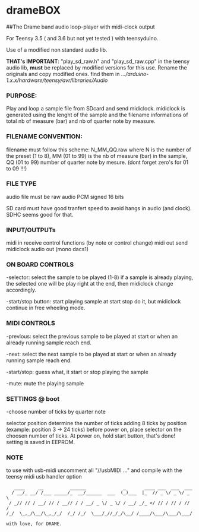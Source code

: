 # drameBOX
##The Drame band audio loop-player with midi-clock output
      
   For Teensy 3.5 ( and 3.6 but not yet tested ) with teensyduino.
   
   Use of a modified non standard audio lib.
   
   **THAT's IMPORTANT**: "play_sd_raw.h" and "play_sd_raw.cpp" in the teensy 
   audio lib, **must** be replaced by modified versions for this use.
   Rename the originals and copy modified ones.
   find them in *.../arduino-1.x.x/hardware/teensy/avr/libraries/Audio*
   
   ### PURPOSE:
   Play and loop a sample file from SDcard and send midiclock. 
   midiclock is generated using the lenght of the sample
   and the filename informations of total nb of measure (bar) 
   and nb of quarter note by measure.
   
   ### FILENAME CONVENTION:
   filename must follow this scheme: N_MM_QQ.raw 
   where N is the number of the preset (1 to 8), 
   MM (01 to 99) is the nb of measure (bar) in the sample,
   QQ (01 to 99) number of quarter note by mesure.
   (dont forget zero's for 01 to 09 !!!)
   
   ### FILE TYPE
   audio file must be raw audio PCM signed 16 bits
   
   SD card must have good tranfert speed to avoid
   hangs in audio (and clock).
   SDHC seems good for that.
   
   ### INPUT/OUTPUTs
   midi in receive control functions (by note or control change)
   midi out send midiclock
   audio out (mono dacs1)
   
   ### ON BOARD CONTROLS
   -selector: select the sample to be played (1-8)
   if a sample is already playing, the selected one 
   will be play right at the end, then midiclock change 
   accordingly.
   
   -start/stop button: start playing sample at start 
   stop do it, but midiclock continue in free wheeling mode.
   
   ### MIDI CONTROLS
   -previous: select the previous sample to be played at start or when 
   an already running sample reach end.
   
   -next: select the next sample to be played at start or when 
   an already running sample reach end.
   
   -start/stop: guess what, it start or stop playing the sample
   
   -mute: mute the playing sample
   
   ### SETTINGS @ boot
   -choose number of ticks by quarter note
   
   selector position determine the number
   of ticks adding 8 ticks by position
   (example: position 3 -> 24 ticks)
   before power on, place selector on the choosen
   number of ticks.
   At power on, hold start button, that's done!
   setting is saved in EEPROM.
   
   ### NOTE
   to use with usb-midi uncomment all "//usbMIDI ..."
   and compile with the teensy midi usb handler option
  ```
     ____     __          ______              _       ____ ___  ___  ___
    / __/_ __/ /___ _____/_  __/______  ___  (_)___  |_  // _ \/ _ \/ _ \
   / _// // / __/ // / __// / / __/ _ \/ _ \/ / __/ _/_ </ // / // / // /
  /_/  \_,_/\__/\_,_/_/  /_/ /_/  \___/_//_/_/\__/ /____/\___/\___/\___/ 
                                                                         
with love, for DRAME.
```
  
